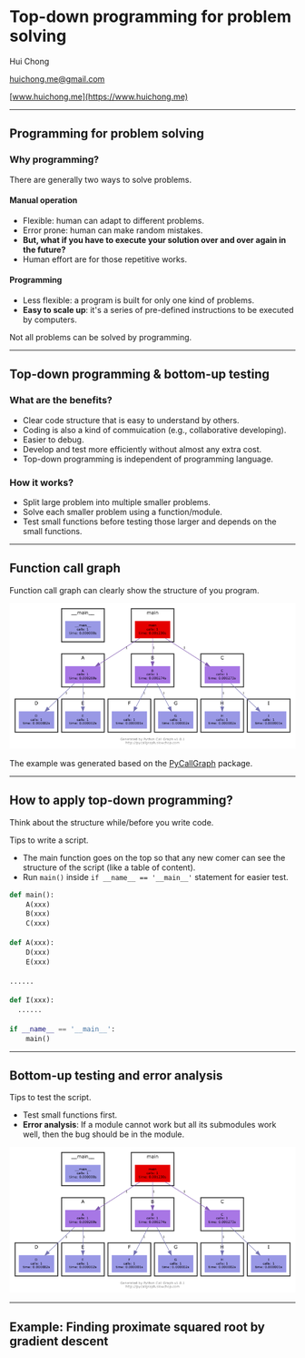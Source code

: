 # Top-down programming for problem solving

Hui Chong

[huichong.me@gmail.com](mailto:huichong.me@gmail.com)

[www.huichong.me](https://www.huichong.me)

---
## Programming for problem solving

### Why programming?

There are generally two ways to solve problems.

#### Manual operation

- Flexible: human can adapt to different problems.
- Error prone: human can make random mistakes.
- **But, what if you have to execute your solution over and over again in the future?**
- Human effort are for those repetitive works.

#### Programming

- Less flexible: a program is built for only one kind of problems.
- **Easy to scale up**: it's a series of pre-defined instructions to be executed by computers.

Not all problems can be solved by programming.

---
## Top-down programming & bottom-up testing

### What are the benefits?
- Clear code structure that is easy to understand by others.
- Coding is also a kind of commuication (e.g., collaborative developing).
- Easier to debug.
- Develop and test more efficiently without almost any extra cost.
- Top-down programming is independent of programming language. 


### How it works? 

- Split large problem into multiple smaller problems.
- Solve each smaller problem using a function/module.
- Test small functions before testing those larger and depends on the small functions.

---


## Function call graph

Function call graph can clearly show the structure of you program.

![](example/complex.png)

The example was generated based on the [PyCallGraph](https://pycallgraph.readthedocs.io/en/master/index.html) package.

---
## How to apply top-down programming?

Think about the structure while/before you write code.

Tips to write a script.
- The main function goes on the top so that any new comer can see the structure of the script (like a table of content).
- Run `main()` inside `if __name__ == '__main__'` statement for easier test.

```python
def main():
    A(xxx)
    B(xxx)
    C(xxx)

def A(xxx):
    D(xxx)
    E(xxx)

......

def I(xxx):
  ......

if __name__ == '__main__':  
    main()
```

---
## Bottom-up testing and error analysis

Tips to test the script.
- Test small functions first.
- **Error analysis**: If a module cannot work but all its submodules work well, then the bug should be in the module.

![](example/complex.png)


---
## Example: Finding proximate squared root by gradient descent

